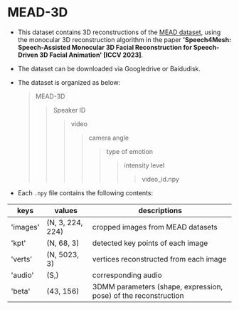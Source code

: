 # MEAD-3D
* This dataset contains 3D reconstructions of the [MEAD dataset](https://wywu.github.io/projects/MEAD/MEAD.html), using the monocular 3D reconstruction algorithm in the paper **'Speech4Mesh: Speech-Assisted Monocular 3D Facial Reconstruction for Speech-Driven 3D Facial Animation' [ICCV 2023]**.  

  
* The dataset can be downloaded via Googledrive or Baidudisk.  


* The dataset is organized as below:
    >MEAD-3D
    >>Speaker ID
    >>>video
    >>>>camera angle
    >>>>>type of emotion
    >>>>>>intensity level
    >>>>>>>video_id.npy  


* Each `.npy` file contains the following contents:

 keys  | values  | descriptions
 ---- | ----- | ------  
 'images'  | (N, 3, 224, 224) | cropped images from MEAD datasets
 'kpt'  | (N, 68, 3) | detected key points of each image 
 'verts'  | (N, 5023, 3) | vertices reconstructed from each image 
 'audio'  | (S,) | corresponding audio
 'beta'  | (43, 156) | 3DMM parameters (shape, expression, pose) of the reconstruction 

